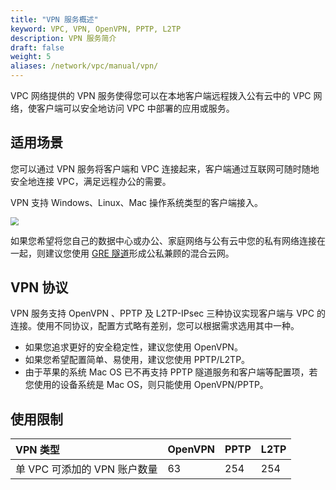 ```yaml
---
title: "VPN 服务概述"
keyword: VPC, VPN, OpenVPN, PPTP, L2TP
description: VPN 服务简介
draft: false
weight: 5
aliases: /network/vpc/manual/vpn/
---
```


VPC 网络提供的 VPN 服务使得您可以在本地客户端远程拨入公有云中的 VPC 网络，使客户端可以安全地访问 VPC 中部署的应用或服务。

## 适用场景

您可以通过 VPN 服务将客户端和 VPC 连接起来，客户端通过互联网可随时随地安全地连接 VPC，满足远程办公的需要。

VPN 支持 Windows、Linux、Mac 操作系统类型的客户端接入。

<img src="/network/vpc/_images/vpn_struc.png" style="zoom:80%;" />

如果您希望将您自己的数据中心或办公、家庭网络与公有云中您的私有网络连接在一起，则建议您使用 [GRE 隧道](/network/vpc/manual/tunnel/gre/)形成公私兼顾的混合云网。

## VPN 协议

VPN 服务支持 OpenVPN 、PPTP 及 L2TP-IPsec 三种协议实现客户端与 VPC 的连接。使用不同协议，配置方式略有差别，您可以根据需求选用其中一种。

- 如果您追求更好的安全稳定性，建议您使用 OpenVPN。
- 如果您希望配置简单、易使用，建议您使用 PPTP/L2TP。
- 由于苹果的系统 Mac OS 已不再支持 PPTP 隧道服务和客户端等配置项，若您使用的设备系统是 Mac OS，则只能使用 OpenVPN/PPTP。

## 使用限制


| VPN 类型                     | OpenVPN | PPTP | L2TP |
| :--------------------------- | :------ | :--- | :--- |
| 单 VPC 可添加的 VPN 账户数量 | 63      | 254  | 254  |


